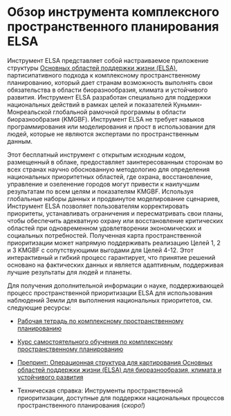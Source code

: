# Обзор инструмента комплексного пространственного планирования ELSA

Инструмент ELSA представляет собой настраиваемое приложение структуры [Основных областей поддержки жизни (ELSA)](https://www.undp.org/publications/integrated-spatial-planning-workbook), партисипативного подхода к комплексному пространственному планированию, который дает странам возможность выполнять свои обязательства в области биоразнообразия, климата и устойчивого развития. Инструмент ELSA разработан специально для поддержки национальных действий в рамках целей и показателей Куньмин-Монреальской глобальной рамочной программы в области биоразнообразия (KMGBF). Инструмент ELSA не требует навыков программирования или моделирования и прост в использовании для людей, которые не являются экспертами по пространственным данным.

Этот бесплатный инструмент с открытым исходным кодом, размещенный в облаке, предоставляет заинтересованным сторонам во всех странах научно обоснованную методологию для определения национальных приоритетных областей, где охрана, восстановление, управление и озеленение городов могут привести к наилучшим результатам по всем целям и показателям KMGBF. Используя глобальные наборы данных и продвинутое моделирование сценариев, Инструмент ELSA позволяет пользователям корректировать приоритеты, устанавливать ограничения и пересматривать свои планы, чтобы обеспечить адекватную охрану или восстановление критических областей при одновременном удовлетворении экономических и социальных потребностей. Полученная карта пространственной приоритизации может напрямую поддерживать реализацию Целей 1, 2 и 3 KMGBF с сопутствующими выгодами для Целей 4-12. Этот интерактивный и гибкий процесс гарантирует, что принятие решений основано на фактических данных и является адаптивным, поддерживая лучшие результаты для людей и планеты.

Для получения дополнительной информации о науке, поддерживающей процесс пространственной приоритизации ELSA для использования наблюдений Земли для выполнения национальных приоритетов, см. следующие ресурсы:

- [Рабочая тетрадь по комплексному пространственному планированию](https://www.undp.org/publications/integrated-spatial-planning-workbook)

- [Курс самостоятельного обучения по комплексному пространственному планированию](https://www.learningfornature.org/en/courses/integrated-spatial-planning-2)

- [Препринт: Операционная структура для картирования Основных областей поддержки жизни (ELSA) для биоразнообразия, климата и устойчивого развития](https://www.biorxiv.org/content/10.1101/2024.11.25.625159v1.full.pdf)

- Техническая справка: Инструменты пространственной приоритизации, доступные для поддержки национальных процессов пространственного планирования (*скоро!*)
